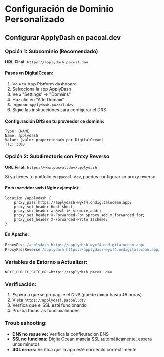 # Configuración de Dominio Personalizado

## Configurar ApplyDash en pacoal.dev

### Opción 1: Subdominio (Recomendado)
**URL Final:** `https://applydash.pacoal.dev`

#### Pasos en DigitalOcean:
1. Ve a tu App Platform dashboard
2. Selecciona la app ApplyDash
3. Ve a "Settings" → "Domains"
4. Haz clic en "Add Domain"
5. Ingresa: `applydash.pacoal.dev`
6. Sigue las instrucciones para configurar el DNS

#### Configuración DNS en tu proveedor de dominio:
```
Type: CNAME
Name: applydash
Value: [valor proporcionado por DigitalOcean]
TTL: 3600
```

### Opción 2: Subdirectorio con Proxy Reverso
**URL Final:** `https://www.pacoal.dev/applydash`

Si ya tienes tu portfolio en `pacoal.dev`, puedes configurar un proxy reverso:

#### En tu servidor web (Nginx ejemplo):
```nginx
location /applydash {
    proxy_pass https://applydash-wyxf4.ondigitalocean.app;
    proxy_set_header Host $host;
    proxy_set_header X-Real-IP $remote_addr;
    proxy_set_header X-Forwarded-For $proxy_add_x_forwarded_for;
    proxy_set_header X-Forwarded-Proto $scheme;
}
```

#### En Apache:
```apache
ProxyPass /applydash https://applydash-wyxf4.ondigitalocean.app/
ProxyPassReverse /applydash https://applydash-wyxf4.ondigitalocean.app/
```

### Variables de Entorno a Actualizar:
```
NEXT_PUBLIC_SITE_URL=https://applydash.pacoal.dev
```

### Verificación:
1. Espera a que se propague el DNS (puede tomar hasta 48 horas)
2. Visita `https://applydash.pacoal.dev`
3. Verifica que el SSL esté funcionando
4. Prueba todas las funcionalidades

### Troubleshooting:
- **DNS no resuelve:** Verifica la configuración DNS
- **SSL no funciona:** DigitalOcean maneja SSL automáticamente, espera unos minutos
- **404 errors:** Verifica que la app esté corriendo correctamente